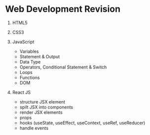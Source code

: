 # Web Development Revision

1. HTML5
1. CSS3
1. JavaScript

   - Variables
   - Statement & Output
   - Data Type
   - Operators, Conditional Statement & Switch
   - Loops
   - Functions
   - DOM

1. React JS
   - structure JSX element
   - spilt JSX into components
   - render JSX elements
   - props
   - hooks (useState, useEffect, useContext, useRef, useReducer)
   - handle events
